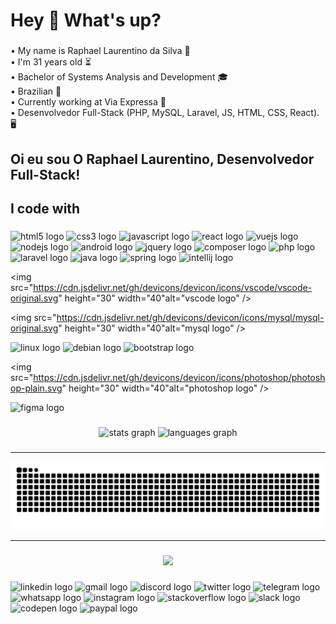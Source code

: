<h1 align="left">Hey 👋 What's up?</h1>

###

• My name is Raphael Laurentino da Silva 👋
<br/>
• I'm 31 years old ⏳
<br/>
• Bachelor of Systems Analysis and Development 🎓
<br/>
• Brazilian 📍
<br/>
• Currently working at Via Expressa 🔨
<br/>
• Desenvolvedor Full-Stack (PHP, MySQL, Laravel, JS, HTML, CSS, React). 🖥️
<br/>

## Oi eu sou O Raphael Laurentino, Desenvolvedor Full-Stack!

###

<h2 align="left">I code with</h2>

###

<div align="left">
  <img src="https://cdn.jsdelivr.net/gh/devicons/devicon/icons/html5/html5-original.svg" height="30" width="40" alt="html5 logo"  />

  <img src="https://cdn.jsdelivr.net/gh/devicons/devicon/icons/css3/css3-original.svg" height="30" width="40" alt="css3 logo"  />

  <img src="https://cdn.jsdelivr.net/gh/devicons/devicon/icons/javascript/javascript-original.svg" height="30" width="40" alt="javascript logo"  />

  <img src="https://cdn.jsdelivr.net/gh/devicons/devicon/icons/react/react-original.svg" height="30" width="40" alt="react logo"  />

  <img src="https://cdn.jsdelivr.net/gh/devicons/devicon/icons/vuejs/vuejs-original.svg" height="30" width="40" alt="vuejs logo"  />

  <img src="https://cdn.jsdelivr.net/gh/devicons/devicon/icons/nodejs/nodejs-original.svg" height="30" width="40" alt="nodejs logo"  />

  <img src="https://cdn.jsdelivr.net/gh/devicons/devicon/icons/android/android-original.svg" height="30" width="40" alt="android logo"  />

  <img src="https://cdn.jsdelivr.net/gh/devicons/devicon/icons/jquery/jquery-original.svg" height="30" width="40" alt="jquery logo"  />

  <img src="https://cdn.jsdelivr.net/gh/devicons/devicon/icons/composer/composer-original.svg" height="30" width="40" alt="composer logo"  />

  <img src="https://cdn.jsdelivr.net/gh/devicons/devicon/icons/php/php-original.svg" height="30" width="40" alt="php logo"  />

  <img src="https://cdn.jsdelivr.net/gh/devicons/devicon/icons/laravel/laravel-plain.svg" height="30" width="40" alt="laravel logo"  />

  <img src="https://cdn.jsdelivr.net/gh/devicons/devicon/icons/java/java-original.svg" height="30" width="40" alt="java logo"  />

  <img src="https://cdn.jsdelivr.net/gh/devicons/devicon/icons/spring/spring-original.svg" height="30" width="40" alt="spring logo"  />

  <img src="https://cdn.jsdelivr.net/gh/devicons/devicon/icons/intellij/intellij-original.svg" height="30" width="40" alt="intellij logo"  />

  <img src="https://cdn.jsdelivr.net/gh/devicons/devicon/icons/vscode/vscode-original.svg" height="30" width="40"alt="vscode logo"  />

  <img src="https://cdn.jsdelivr.net/gh/devicons/devicon/icons/mysql/mysql-original.svg" height="30" width="40"alt="mysql logo"  />

  <img src="https://cdn.jsdelivr.net/gh/devicons/devicon/icons/linux/linux-original.svg" height="30" width="40" alt="linux logo"  />

  <img src="https://cdn.jsdelivr.net/gh/devicons/devicon/icons/debian/debian-original.svg" height="30" width="40" alt="debian logo"  />

  <img src="https://cdn.jsdelivr.net/gh/devicons/devicon/icons/bootstrap/bootstrap-original.svg" height="30" width="40" alt="bootstrap logo"  />

  <img src="https://cdn.jsdelivr.net/gh/devicons/devicon/icons/photoshop/photoshop-plain.svg" height="30" width="40"alt="photoshop logo"  />

  <img src="https://cdn.jsdelivr.net/gh/devicons/devicon/icons/figma/figma-original.svg" height="30" width="40" alt="figma logo"  />
</div>

###

<div align="center">
  <img src="https://github-readme-stats.vercel.app/api?username=RaphaelTW&hide_title=false&hide_rank=false&show_icons=true&include_all_commits=true&count_private=true&disable_animations=false&theme=dracula&locale=en&hide_border=false&order=1" height="150" alt="stats graph"  />
  <img src="https://github-readme-stats.vercel.app/api/top-langs?username=RaphaelTW&locale=en&hide_title=false&layout=compact&card_width=320&langs_count=5&theme=dracula&hide_border=false&order=2" height="150" alt="languages graph"  />
</div>

###

<hr/>

![Snake animation](https://github.com/RaphaelTW/RaphaelTW/blob/output/github-contribution-grid-snake.svg)

<hr/>

###

<div align="center">
  <img height="200" src="https://i.imgflip.com/65efzo.gif"  />
</div>

###


###

<div align="left">
  <img src="https://raw.githubusercontent.com/maurodesouza/profile-readme-generator/master/src/assets/icons/social/linkedin/default.svg" width="52" height="40" alt="linkedin logo"  />
  <img src="https://raw.githubusercontent.com/maurodesouza/profile-readme-generator/master/src/assets/icons/social/gmail/default.svg" width="52" height="40" alt="gmail logo"  />
  <img src="https://raw.githubusercontent.com/maurodesouza/profile-readme-generator/master/src/assets/icons/social/discord/default.svg" width="52" height="40" alt="discord logo"  />
  <img src="https://raw.githubusercontent.com/maurodesouza/profile-readme-generator/master/src/assets/icons/social/twitter/default.svg" width="52" height="40" alt="twitter logo"  />
  <img src="https://raw.githubusercontent.com/maurodesouza/profile-readme-generator/master/src/assets/icons/social/telegram/default.svg" width="52" height="40" alt="telegram logo"  />
  <img src="https://raw.githubusercontent.com/maurodesouza/profile-readme-generator/master/src/assets/icons/social/whatsapp/default.svg" width="52" height="40" alt="whatsapp logo"  />
  <img src="https://raw.githubusercontent.com/maurodesouza/profile-readme-generator/master/src/assets/icons/social/instagram/default.svg" width="52" height="40" alt="instagram logo"  />
  <img src="https://raw.githubusercontent.com/maurodesouza/profile-readme-generator/master/src/assets/icons/social/stackoverflow/default.svg" width="52" height="40" alt="stackoverflow logo"  />
  <img src="https://raw.githubusercontent.com/maurodesouza/profile-readme-generator/master/src/assets/icons/social/slack/default.svg" width="52" height="40" alt="slack logo"  />
  <img src="https://raw.githubusercontent.com/maurodesouza/profile-readme-generator/master/src/assets/icons/social/codepen/default.svg" width="52" height="40" alt="codepen logo"  />
  <img src="https://raw.githubusercontent.com/maurodesouza/profile-readme-generator/master/src/assets/icons/social/paypal/default.svg" width="52" height="40" alt="paypal logo"  />
</div>

###
